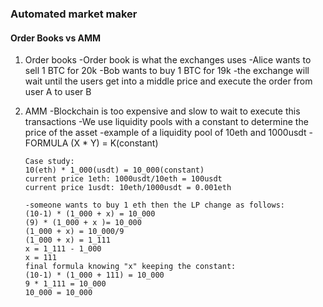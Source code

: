 ### Automated market maker

#### Order Books vs AMM

1.  Order books
    -Order book is what the exchanges uses
    -Alice wants to sell 1 BTC for 20k
    -Bob wants to buy 1 BTC for 19k
    -the exchange will wait until the users get into a middle price and execute the order from user A to user B

2.  AMM
    -Blockchain is too expensive and slow to wait to execute this transactions
    -We use liquidity pools with a constant to determine the price of the asset
    -example of a liquidity pool of 10eth and 1000usdt
    -FORMULA (X \* Y) = K(constant)

        Case study:
        10(eth) * 1_000(usdt) = 10_000(constant)
        current price 1eth: 1000usdt/10eth = 100usdt
        current price 1usdt: 10eth/1000usdt = 0.001eth

        -someone wants to buy 1 eth then the LP change as follows:
        (10-1) * (1_000 + x) = 10_000
        (9) * (1_000 + x )= 10_000
        (1_000 + x) = 10_000/9
        (1_000 + x) = 1_111
        x = 1_111 - 1_000
        x = 111
        final formula knowing "x" keeping the constant:
        (10-1) * (1_000 + 111) = 10_000
        9 * 1_111 = 10_000
        10_000 = 10_000
